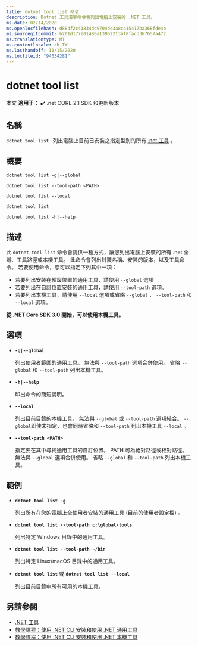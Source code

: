 ```yaml
---
title: dotnet tool list 命令
description: Dotnet 工具清單命令會列出電腦上安裝的 .NET 工具。
ms.date: 02/14/2020
ms.openlocfilehash: d884f2c41834dd9704de3a8ca15417ba368fde4b
ms.sourcegitcommit: b201d177e01480a139622f3bf8facd367657a472
ms.translationtype: MT
ms.contentlocale: zh-TW
ms.lasthandoff: 11/15/2020
ms.locfileid: "94634281"
---
```

# <a name="dotnet-tool-list"></a>dotnet tool list

本文 **適用于：** ✔️ .net CORE 2.1 SDK 和更新版本

## <a name="name"></a>名稱

`dotnet tool list` -列出電腦上目前已安裝之指定型別的所有 [.net 工具](global-tools.md) 。

## <a name="synopsis"></a>概要

```dotnetcli
dotnet tool list -g|--global

dotnet tool list --tool-path <PATH>

dotnet tool list --local

dotnet tool list

dotnet tool list -h|--help
```

## <a name="description"></a>描述

此 `dotnet tool list` 命令會提供一種方式，讓您列出電腦上安裝的所有 .net 全域、工具路徑或本機工具。 此命令會列出封裝名稱、安裝的版本，以及工具命令。  若要使用命令，您可以指定下列其中一項：

* 若要列出安裝在預設位置的通用工具，請使用 `--global` 選項
* 若要列出在自訂位置安裝的通用工具，請使用 `--tool-path` 選項。
* 若要列出本機工具，請使用 `--local` 選項或省略 `--global` 、 `--tool-path` 和 `--local` 選項。

**從 .NET Core SDK 3.0 開始，可以使用本機工具。**

## <a name="options"></a>選項

- **`-g|--global`**

  列出使用者範圍的通用工具。 無法與 `--tool-path` 選項合併使用。 省略 `--global` 和 `--tool-path` 列出本機工具。

- **`-h|--help`**

  印出命令的簡短說明。

- **`--local`**

  列出目前目錄的本機工具。 無法與 `--global` 或 `--tool-path` 選項結合。 `--global`即使未指定，也會同時省略和 `--tool-path` 列出本機工具 `--local` 。

- **`--tool-path <PATH>`**

  指定要在其中尋找通用工具的自訂位置。 PATH 可為絕對路徑或相對路徑。 無法與 `--global` 選項合併使用。 省略 `--global` 和 `--tool-path` 列出本機工具。

## <a name="examples"></a>範例

- **`dotnet tool list -g`**

  列出所有在您的電腦上全使用者安裝的通用工具 (目前的使用者設定檔) 。

- **`dotnet tool list --tool-path c:\global-tools`**

  列出特定 Windows 目錄中的通用工具。

- **`dotnet tool list --tool-path ~/bin`**

  列出特定 Linux/macOS 目錄中的通用工具。

- **`dotnet tool list`** 或 **`dotnet tool list --local`**

  列出目前目錄中所有可用的本機工具。

## <a name="see-also"></a>另請參閱

- [.NET 工具](global-tools.md)
- [教學課程：使用 .NET CLI 安裝和使用 .NET 通用工具](global-tools-how-to-use.md)
- [教學課程：使用 .NET CLI 安裝和使用 .NET 本機工具](local-tools-how-to-use.md)
